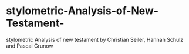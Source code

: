 # stylometric-Analysis-of-New-Testament-
stylometric Analysis of new testament by Christian Seiler, Hannah Schulz and Pascal Grunow
